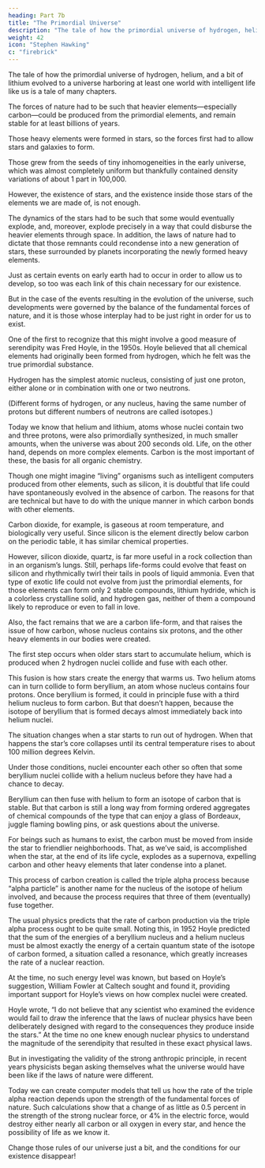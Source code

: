 ```yaml
---
heading: Part 7b
title: "The Primordial Universe"
description: "The tale of how the primordial universe of hydrogen, helium, and a bit of lithium evolved to a universe harboring at least one world with intelligent life like us is a tale of many chapters"
weight: 42
icon: "Stephen Hawking"
c: "firebrick"
---
```



The tale of how the primordial universe of hydrogen, helium, and a bit of lithium evolved to a universe harboring at least one world with intelligent life like us is a tale of many chapters. 

The forces of nature had to be such that heavier elements—especially carbon—could be produced from the primordial elements, and remain stable for at least billions of years.

Those heavy elements were formed in stars, so the forces first had to allow stars and galaxies to form. 

Those grew from the seeds of tiny inhomogeneities in the early universe, which was almost completely uniform but thankfully contained density variations of about 1 part in 100,000. 

However, the existence of stars, and the existence inside those stars of the elements we are made of, is not enough. 

The dynamics of the stars had to be such that some would eventually explode, and, moreover, explode precisely in a way that could disburse the heavier elements through space. In addition, the laws of nature had to dictate that those remnants could recondense into a new generation of stars, these surrounded by planets incorporating the newly formed heavy elements.

Just as certain events on early earth had to occur in order to allow us to develop, so too was each link of this chain necessary for our existence. 

But in the case of the events resulting in the evolution of the universe, such developments were governed by the balance of the fundamental forces of nature, and it is those whose interplay had to be just right in order for us to exist.

One of the first to recognize that this might involve a good measure of serendipity was Fred Hoyle, in the 1950s. Hoyle believed that all chemical elements had originally been formed from hydrogen, which he felt was the true primordial substance. 

Hydrogen has the simplest atomic nucleus, consisting of just one proton, either alone or in combination with one or two neutrons.

(Different forms of hydrogen, or any nucleus, having the same number of protons but different numbers of neutrons are called isotopes.) 

Today we know that helium and lithium, atoms whose nuclei contain two and three protons, were also primordially synthesized, in much smaller amounts, when the universe was about 200 seconds old. Life, on the other hand, depends on more complex elements. Carbon is the most important of these, the basis for all organic chemistry.

Though one might imagine “living” organisms such as intelligent computers produced from other elements, such as silicon, it is doubtful that life could have spontaneously evolved in the absence of carbon. The reasons for that are technical but have to do with the unique manner in which carbon bonds with other elements. 

Carbon dioxide, for example, is gaseous at room temperature, and biologically very useful. Since silicon is the element directly below carbon on the periodic table, it has similar chemical properties. 

However, silicon dioxide, quartz, is far more useful in a rock collection than in an organism’s lungs. Still, perhaps life-forms could evolve that feast on silicon and rhythmically twirl their tails in pools of liquid ammonia. Even that type of exotic life could not evolve from just the primordial elements, for those elements can form only 2 stable compounds, lithium hydride, which is a colorless crystalline solid, and hydrogen gas, neither of them a compound likely to reproduce or even to fall in love.

Also, the fact remains that we are a carbon life-form, and that raises the issue of how carbon, whose nucleus contains six protons, and the other heavy elements in our bodies were created. 

The first step occurs when older stars start to accumulate helium, which is produced when 2 hydrogen nuclei collide and fuse with each other. 

This fusion is how stars create the energy that warms us. Two helium atoms can in turn collide to form beryllium, an atom whose nucleus contains four protons. Once beryllium is formed, it could in principle fuse with a third helium nucleus to form carbon. But that doesn’t happen, because the isotope of beryllium that is formed decays almost immediately back into helium nuclei.

The situation changes when a star starts to run out of hydrogen. When that happens the star’s core collapses until its central temperature rises to about 100 million degrees Kelvin. 

Under those conditions, nuclei encounter each other so often that some beryllium nuclei collide with a helium nucleus before they have had a chance to decay. 

Beryllium can then fuse with helium to form an isotope of carbon that is stable. But that carbon is still a long way from forming ordered aggregates of chemical compounds of the type that can enjoy a glass of Bordeaux, juggle flaming bowling pins, or ask questions about the universe. 

For beings such as humans to exist, the carbon must be moved from inside the star to friendlier neighborhoods. That, as we’ve said, is accomplished when the star, at the end of its life cycle, explodes as a supernova, expelling carbon and other heavy
elements that later condense into a planet.


This process of carbon creation is called the triple alpha process because “alpha particle” is another name for the nucleus of the isotope of helium involved, and because the process requires that three of them (eventually) fuse together. 

The usual physics predicts that the rate of carbon production via the triple alpha process ought to be quite small. Noting this, in 1952 Hoyle predicted that the sum of the energies of a beryllium nucleus and a helium nucleus must be almost exactly the energy of a certain quantum state of the isotope of carbon formed, a situation called a resonance, which greatly increases the rate of a nuclear reaction.

At the time, no such energy level was known, but based on Hoyle’s suggestion, William Fowler at Caltech sought and found it, providing important support for Hoyle’s views on how complex nuclei were created.

Hoyle wrote, “I do not believe that any scientist who examined the evidence would fail to draw the inference that the laws of nuclear physics have been deliberately designed with regard to the consequences they produce inside the stars.” At the time no one knew enough nuclear physics to understand the magnitude of the serendipity that resulted in these exact physical laws. 

But in investigating the validity of the strong anthropic principle, in recent years physicists began asking themselves what the universe would have been like if the laws of nature were different. 

Today we can create computer models that tell us how the rate of the triple alpha reaction depends upon the strength of the fundamental forces of nature. Such calculations show that a change of as little as 0.5 percent in the strength of the strong nuclear force, or 4% in the electric force, would destroy either nearly all carbon or all oxygen in every star, and hence the possibility of life as we know it. 

Change those rules of our universe just a bit, and the conditions for our existence disappear!

